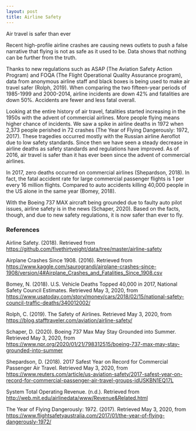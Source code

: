 ```yaml
---
layout: post
title: Airline Safety
---
```


Air travel is safer than ever


Recent high-profile airline crashes are causing news outlets to push a false narrative that flying is not as safe as it used to be. Data shows that nothing can be further from the truth.  

Thanks to new regulations such as ASAP (The Aviation Safety Action Program) and FOQA (The Flight Operational Quality Assurance program), data from anonymous airline staff and black boxes is being used to make air travel safer (Rolph, 2019). When comparing the two fifteen-year periods of 1985-1999 and 2000-2014, airline incidents are down 42% and fatalities are down 50%. Accidents are fewer and less fatal overall.

Looking at the entire history of air travel, fatalities started increasing in the 1950s with the advent of commercial airlines. More people flying means higher chance of incidents. We saw a spike in airline deaths in 1972 when 2,373 people perished in 72 crashes (The Year of Flying Dangerously: 1972, 2017). These tragedies occurred mostly with the Russian airline Aeroflot due to low safety standards. Since then we have seen a steady decrease in airline deaths as safety standards and regulations have improved. As of 2016, air travel is safer than it has ever been since the advent of commercial airlines.

In 2017, zero deaths occurred on commercial airlines (Shepardson, 2018). In fact, the fatal accident rate for large commercial passenger flights is 1 per every 16 million flights. Compared to auto accidents killing 40,000 people in the US alone in the same year (Bomey, 2018).

With the Boeing 737 MAX aircraft being grounded due to faulty auto pilot issues, airline safety is in the news (Schaper, 2020). Based on the facts, though, and due to new safety regulations, it is now safer than ever to fly.
 
### References
Airline Safety. (2018). Retrieved from https://github.com/fivethirtyeight/data/tree/master/airline-safety

Airplane Crashes Since 1908. (2016). Retrieved from https://www.kaggle.com/saurograndi/airplane-crashes-since-1908/version/4#Airplane_Crashes_and_Fatalities_Since_1908.csv

Bomey, N. (2018). U.S. Vehicle Deaths Topped 40,000 in 2017, National Safety Council Estimates. Retrieved May 3, 2020, from https://www.usatoday.com/story/money/cars/2018/02/15/national-safety-council-traffic-deaths/340012002/

Rolph, C. (2019). The Safety of Airlines. Retrieved May 3, 2020, from https://blog.stafftraveler.com/aviation/airline-safety/

Schaper, D. (2020). Boeing 737 Max May Stay Grounded into Summer. Retrieved May 3, 2020, from https://www.npr.org/2020/01/21/798312515/boeing-737-max-may-stay-grounded-into-summer

Shepardson, D. (2018). 2017 Safest Year on Record for Commercial Passenger Air Travel. Retrieved May 3, 2020, from https://www.reuters.com/article/us-aviation-safety/2017-safest-year-on-record-for-commercial-passenger-air-travel-groups-idUSKBN1EQ17L

System Total Operating Revenue. (n.d.). Retrieved from http://web.mit.edu/airlinedata/www/Revenue&Related.html

The Year of Flying Dangerously: 1972. (2017). Retrieved May 3, 2020, from https://www.flightsafetyaustralia.com/2017/01/the-year-of-flying-dangerously-1972/
